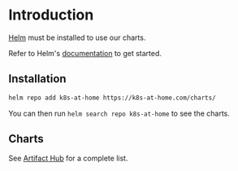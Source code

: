 # Introduction

[Helm](https://helm.sh) must be installed to use our charts.

Refer to Helm's [documentation](https://helm.sh/docs/) to get started.

## Installation

```sh
helm repo add k8s-at-home https://k8s-at-home.com/charts/
```

You can then run `helm search repo k8s-at-home` to see the charts.

## Charts

See [Artifact Hub](https://artifacthub.io/packages/search?org=k8s-at-home) for a complete list.
